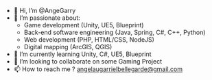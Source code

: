 - 👋 Hi, I’m @AngeGarry
- 👀 I’m passionate about:
    * Game development (Unity, UE5, Blueprint)
    * Back-end software engineering (Java, Spring, C#, C++, Python)
    * Web development (PHP, HTML/CSS, NodeJS)
    * Digital mapping (ArcGIS, QGIS)
- 🌱 I’m currently learning Unity, C#, UE5, Blueprint
- 💞️ I’m looking to collaborate on some Gaming Project
- 📫 How to reach me ? angelaugarrielbellegarde@gmail.com

<!---
AngeGarry/AngeGarry is a ✨ special ✨ repository because its `README.md` (this file) appears on your GitHub profile.
You can click the Preview link to take a look at your changes.
--->
